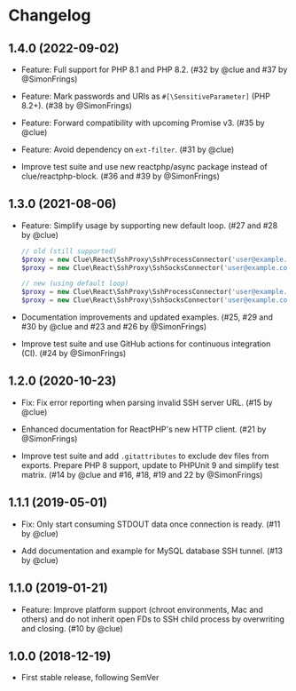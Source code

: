 # Changelog

## 1.4.0 (2022-09-02)

*   Feature: Full support for PHP 8.1 and PHP 8.2.
    (#32 by @clue and #37 by @SimonFrings)

*   Feature: Mark passwords and URIs as `#[\SensitiveParameter]` (PHP 8.2+).
    (#38 by @SimonFrings)

*   Feature: Forward compatibility with upcoming Promise v3.
    (#35 by @clue)

*   Feature: Avoid dependency on `ext-filter`.
    (#31 by @clue)

*   Improve test suite and use new reactphp/async package instead of clue/reactphp-block.
    (#36 and #39 by @SimonFrings)

## 1.3.0 (2021-08-06)

*   Feature: Simplify usage by supporting new default loop.
    (#27 and #28 by @clue)

    ```php
    // old (still supported)
    $proxy = new Clue\React\SshProxy\SshProcessConnector('user@example.com', $loop);
    $proxy = new Clue\React\SshProxy\SshSocksConnector('user@example.com', $loop);

    // new (using default loop)
    $proxy = new Clue\React\SshProxy\SshProcessConnector('user@example.com');
    $proxy = new Clue\React\SshProxy\SshSocksConnector('user@example.com');
    ```

*   Documentation improvements and updated examples.
    (#25, #29 and #30 by @clue and #23 and #26 by @SimonFrings)

*   Improve test suite and use GitHub actions for continuous integration (CI).
    (#24 by @SimonFrings)

## 1.2.0 (2020-10-23)

*   Fix: Fix error reporting when parsing invalid SSH server URL.
    (#15 by @clue)

*   Enhanced documentation for ReactPHP's new HTTP client.
    (#21 by @SimonFrings)

*   Improve test suite and add `.gitattributes` to exclude dev files from exports.
    Prepare PHP 8 support, update to PHPUnit 9 and simplify test matrix.
    (#14 by @clue and #16, #18, #19 and 22 by @SimonFrings)

## 1.1.1 (2019-05-01)

*   Fix: Only start consuming STDOUT data once connection is ready.
    (#11 by @clue)

*   Add documentation and example for MySQL database SSH tunnel.
    (#13 by @clue)

## 1.1.0 (2019-01-21)

*   Feature: Improve platform support (chroot environments, Mac and others) and
    do not inherit open FDs to SSH child process by overwriting and closing.
    (#10 by @clue)

## 1.0.0 (2018-12-19)

*   First stable release, following SemVer

